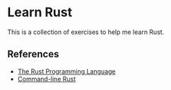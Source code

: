 # Learn Rust

This is a collection of exercises to help me learn Rust. 

## References
- [The Rust Programming Language](https://doc.rust-lang.org/book/)
- [Command-line Rust](https://www.oreilly.com/library/view/command-line-rust/9781098109424/)